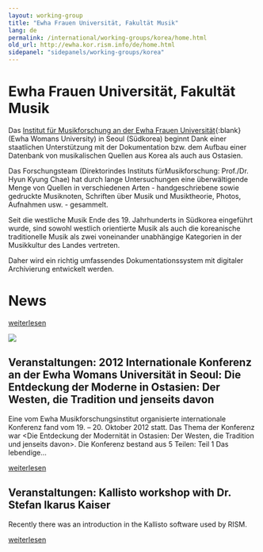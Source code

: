 ```yaml
---
layout: working-group
title: "Ewha Frauen Universität, Fakultät Musik"
lang: de
permalink: /international/working-groups/korea/home.html
old_url: http://ewha.kor.rism.info/de/home.html
sidepanel: "sidepanels/working-groups/korea"
---
```


# Ewha Frauen Universität, Fakultät Musik

Das [Institut für Musikforschung an der Ewha Frauen Universität](http://musicie.ewha.ac.kr/){:blank} (Ewha Womans University) in Seoul (Südkorea) beginnt Dank einer staatlichen Unterstützung mit der Dokumentation bzw. dem Aufbau einer Datenbank von musikalischen Quellen aus Korea als auch aus Ostasien.

Das Forschungsteam (Direktorindes Instituts fürMusikforschung: Prof./Dr. Hyun Kyung Chae) hat durch lange Untersuchungen eine überwältigende Menge von Quellen in verschiedenen Arten - handgeschriebene sowie gedruckte Musiknoten, Schriften über Musik und Musiktheorie, Photos, Aufnahmen usw. - gesammelt.

Seit die westliche Musik Ende des 19. Jahrhunderts in Südkorea eingeführt wurde, sind sowohl westlich orientierte Musik als auch die koreanische traditionelle Musik als zwei voneinander unabhängige Kategorien in der Musikkultur des Landes vertreten.

Daher wird ein richtig umfassendes Dokumentationssystem mit digitaler Archivierung entwickelt werden.



# News

[weiterlesen](de/home/newsdetails/article/531.html)


 ![](/resources-old-website/workgroups-images/csm_poster_9880592d4d.jpg)

## Veranstaltungen: 2012 Internationale Konferenz an der Ewha Womans Universität in Seoul: Die Entdeckung der Moderne in Ostasien: Der Westen, die Tradition und jenseits davon

Eine vom Ewha Musikforschungsinstitut organisierte internationale Konferenz fand vom 19. – 20. Oktober 2012 statt. Das Thema der Konferenz war \<Die Entdeckung der Modernität in Ostasien: Der Westen, die Tradition und jenseits davon\>. Die Konferenz bestand aus 5 Teilen: Teil 1 Das lebendige...

[weiterlesen](de/home/newsdetails/article/531/2012-international-conference-at-ewha-womans-university-in-seoul-the-discovery-of-modernity-in-east.html "2012 Internationale Konferenz an der Ewha Womans Universität in Seoul: Die Entdeckung der Moderne in Ostasien: Der Westen, die Tradition und jenseits davon")

## Veranstaltungen: Kallisto workshop with Dr. Stefan Ikarus Kaiser

Recently there was an introduction in the Kallisto software used by RISM.

[weiterlesen](de/home/newsdetails/article/531/kallisto-workshop-with-dr-stefan-ikarus-kaiser.html "Kallisto workshop with Dr. Stefan Ikarus Kaiser")
